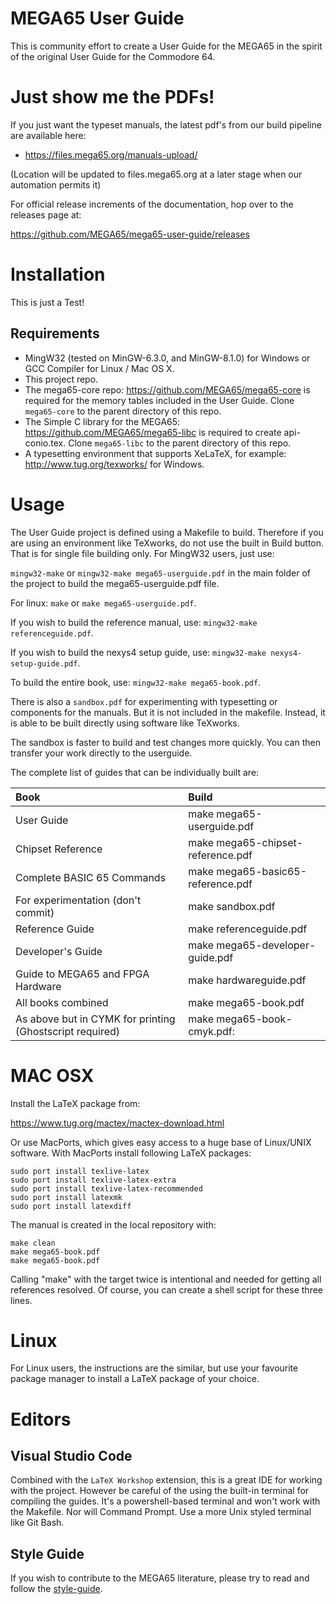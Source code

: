# MEGA65 User Guide

This is community effort to create a User Guide for the MEGA65 in the spirit of the original User Guide for the Commodore 64.

# Just show me the PDFs!

If you just want the typeset manuals, the latest pdf's from our build pipeline are available here:

- https://files.mega65.org/manuals-upload/

(Location will be updated to files.mega65.org at a later stage when our automation permits it)

For official release increments of the documentation, hop over to the releases page at:

https://github.com/MEGA65/mega65-user-guide/releases

# Installation

This is just a Test!

## Requirements

- MingW32 (tested on MinGW-6.3.0, and MinGW-8.1.0) for Windows or GCC Compiler for Linux / Mac OS X.
- This project repo.
- The mega65-core repo: https://github.com/MEGA65/mega65-core is required for the memory tables included in the User Guide. Clone `mega65-core` to the parent directory of this repo.
- The Simple C library for the MEGA65: https://github.com/MEGA65/mega65-libc is required to create api-conio.tex. Clone `mega65-libc` to the parent directory of this repo.
- A typesetting environment that supports XeLaTeX, for example: http://www.tug.org/texworks/ for Windows.

# Usage

The User Guide project is defined using a Makefile to build. Therefore if you are using an environment like TeXworks, do not use the built in Build button. That is for single file building only. For MingW32 users, just use:

`mingw32-make` or `mingw32-make mega65-userguide.pdf` in the main folder of the project to build the mega65-userguide.pdf file.

For linux: `make` or `make mega65-userguide.pdf`.

If you wish to build the reference manual, use: `mingw32-make referenceguide.pdf`.

If you wish to build the nexys4 setup guide, use: `mingw32-make nexys4-setup-guide.pdf`.

To build the entire book, use: `mingw32-make mega65-book.pdf`.

There is also a `sandbox.pdf` for experimenting with typesetting or components for the manuals. But it is not included in the makefile. Instead, it is able to be built directly using software like TeXworks.

The sandbox is faster to build and test changes more quickly. You can then transfer your work directly to the userguide.

The complete list of guides that can be individually built are:

| Book                                                     | Build                             |
| :------------------------------------------------------- | :-------------------------------- |
| User Guide                                               | make mega65-userguide.pdf         |
| Chipset Reference                                        | make mega65-chipset-reference.pdf |
| Complete BASIC 65 Commands                               | make mega65-basic65-reference.pdf |
| For experimentation (don't commit)                       | make sandbox.pdf                  |
| Reference Guide                                          | make referenceguide.pdf           |
| Developer's Guide                                        | make mega65-developer-guide.pdf   |
| Guide to MEGA65 and FPGA Hardware                        | make hardwareguide.pdf            |
| All books combined                                       | make mega65-book.pdf              |
| As above but in CYMK for printing (Ghostscript required) | make mega65-book-cmyk.pdf:        |

# MAC OSX

Install the LaTeX package from:

https://www.tug.org/mactex/mactex-download.html

Or use MacPorts, which gives easy access to a huge base of Linux/UNIX software.
With MacPorts install following LaTeX packages:

```
sudo port install texlive-latex
sudo port install texlive-latex-extra
sudo port install texlive-latex-recommended
sudo port install latexmk
sudo port install latexdiff
```

The manual is created in the local repository with:

```
make clean
make mega65-book.pdf
make mega65-book.pdf
```

Calling "make" with the target twice is intentional and needed for getting all references resolved.
Of course, you can create a shell script for these three lines.

# Linux

For Linux users, the instructions are the similar, but use your favourite package manager to install a LaTeX package of your choice.

# Editors

## Visual Studio Code

Combined with the `LaTeX Workshop` extension, this is a great IDE for working with the project. However be careful of the using the built-in terminal for compiling the guides. It's a powershell-based terminal and won't work with the Makefile. Nor will Command Prompt. Use a more Unix styled terminal like Git Bash.

## Style Guide

If you wish to contribute to the MEGA65 literature, please try to read and follow the [style-guide](style-guide.md).
